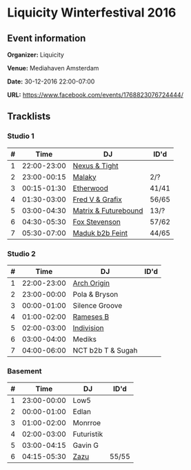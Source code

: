 # Liquicity Winterfestival 2016
## Event information
**Organizer:** Liquicity

**Venue:** Mediahaven Amsterdam

**Date:** 30-12-2016 22:00-07:00

**URL:** https://www.facebook.com/events/1768823076724444/

## Tracklists
### Studio 1
| \#  | Time        | DJ                                                                     | ID'd  |
| --- | ----------- | ---------------------------------------------------------------------- | ----- |
| 1   | 22:00-23:00 | [Nexus & Tight](../master/studio_1-1-nexus_and_tight.md)               |       |
| 2   | 23:00-00:15 | [Malaky](../master/studio_1-2-malaky.md)                               | 2/?   |
| 3   | 00:15-01:30 | [Etherwood](../master/studio_1-3-etherwood.md)                         | 41/41 |
| 4   | 01:30-03:00 | [Fred V & Grafix](../master/studio_1-4-fred_v_and_grafix.md)           | 56/65 |
| 5   | 03:00-04:30 | [Matrix & Futurebound](../master/studio_1-5-matrix_and_futurebound.md) | 13/?  |
| 6   | 04:30-05:30 | [Fox Stevenson](../master/studio_1-6-fox_stevenson.md)                 | 57/62 |
| 7   | 05:30-07:00 | [Maduk b2b Feint](../master/studio_1-7-maduk_b2b_feint.md)             | 44/65 |

### Studio 2
| \#  | Time        | DJ                                                 | ID'd  |
| --- | ----------- | -------------------------------------------------- | ----- |
| 1   | 22:00-23:00 | [Arch Origin](../master/studio_2-1-arch_origin.md) |       |
| 2   | 23:00-00:00 | Pola & Bryson                                      |       |
| 3   | 00:00-01:00 | Silence Groove                                     |       |
| 4   | 01:00-02:00 | [Rameses B](../master/studio_2-4-rameses_b.md)     |       |
| 5   | 02:00-03:00 | [Indivision](../master/studio_2-5-indivision.md)   |       |
| 6   | 03:00-04:00 | Mediks                                             |       |
| 7   | 04:00-06:00 | NCT b2b T & Sugah                                  |       |

### Basement
| \#  | Time        | DJ                                   | ID'd  |
| --- | ----------- | ------------------------------------ | ----- |
| 1   | 23:00-00:00 | Low5                                 |       |
| 2   | 00:00-01:00 | Edlan                                |       |
| 3   | 01:00-02:00 | Monrroe                              |       |
| 4   | 02:00-03:00 | Futuristik                           |       |
| 5   | 03:00-04:15 | Gavin G                              |       |
| 6   | 04:15-05:30 | [Zazu](../master/basement-6-zazu.md) | 55/55 |
